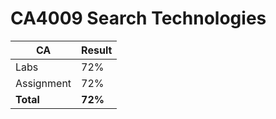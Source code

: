 # CA4009 Search Technologies

CA  | Result
------------- | -------------
Labs | 72%
Assignment | 72%
__Total__ | __72%__